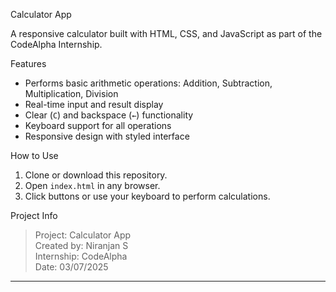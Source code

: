  Calculator App

A responsive calculator built with HTML, CSS, and JavaScript as part of the CodeAlpha Internship.

 Features

- Performs basic arithmetic operations: Addition, Subtraction, Multiplication, Division
- Real-time input and result display
- Clear (`C`) and backspace (`←`) functionality
- Keyboard support for all operations
- Responsive design with styled interface


 How to Use

1. Clone or download this repository.
2. Open `index.html` in any browser.
3. Click buttons or use your keyboard to perform calculations.


 Project Info

> Project: Calculator App  
> Created by: Niranjan S  
> Internship: CodeAlpha  
> Date: 03/07/2025  

---

